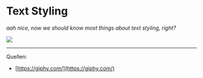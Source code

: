 # Text Styling

*aah nice, now we should know most things about text styling, right?*

<img src="<%- config.base %>/static/images/celebration.gif" class="w-2/5" />

---

Quellen:
- [https://giphy.com/](https://giphy.com/)
